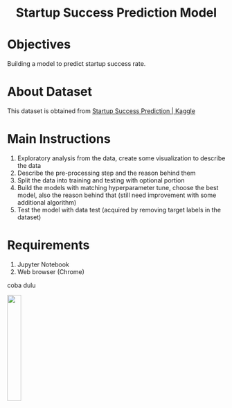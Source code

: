 <h1 align="center">Startup Success Prediction Model</h1>

# Objectives
Building a model to predict startup success rate.

# About Dataset
This dataset is obtained from [Startup Success Prediction | Kaggle](https://www.kaggle.com/manishkc06/startup-success-prediction)

# Main Instructions
1. Exploratory analysis from the data, create some visualization to describe the data
2. Describe the pre-processing step and the reason behind them
3. Split the data into training and testing with optional portion
4. Build the models with matching hyperparameter tune, choose the best model, also the reason behind that (still need improvement with some additional algorithm)
5. Test the model with data test (acquired by removing target labels in the dataset)

# Requirements
1. Jupyter Notebook
2. Web browser (Chrome)

coba dulu

<img src='https://drive.google.com/uc?id=17PpUAMsSIRlMHleGhoO0E_S38ble3trd' width='25%'>
